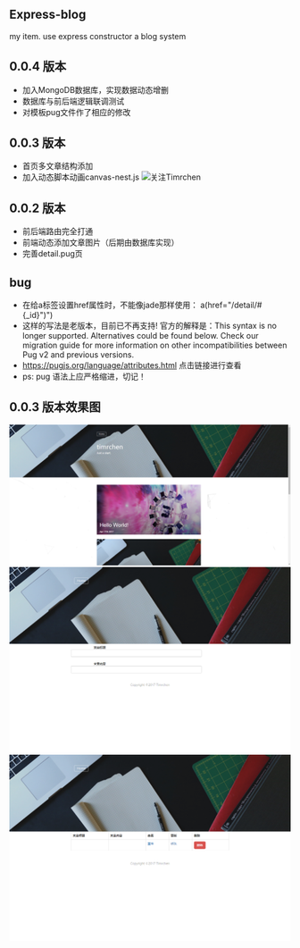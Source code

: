 ## Express-blog
my item. use express constructor a blog system

## 0.0.4 版本
*   加入MongoDB数据库，实现数据动态增删
*   数据库与前后端逻辑联调测试
*   对模板pug文件作了相应的修改

## 0.0.3 版本
*   首页多文章结构添加
*   加入动态脚本动画canvas-nest.js
![关注Timrchen](https://github.com/TimRChen/photoRepo/blob/master/2017_01.gif)


## 0.0.2 版本
*   前后端路由完全打通
*   前端动态添加文章图片（后期由数据库实现）
*   完善detail.pug页

## bug
*   在给a标签设置href属性时，不能像jade那样使用： a(href="/detail/#{_id}")")
*   这样的写法是老版本，目前已不再支持! 官方的解释是：This syntax is no longer supported. Alternatives could be found below. Check our migration guide for more information on other incompatibilities between Pug v2 and previous versions.
*   https://pugjs.org/language/attributes.html 点击链接进行查看
*   ps: pug 语法上应严格缩进，切记！


## 0.0.3 版本效果图

![关注Timrchen](https://raw.githubusercontent.com/TimRChen/photoRepo/master/20170417134315.png)
![关注Timrchen](https://raw.githubusercontent.com/TimRChen/express-blog/master/README/20170414_03.png)
![关注Timrchen](https://raw.githubusercontent.com/TimRChen/express-blog/master/README/20170414_04.png)